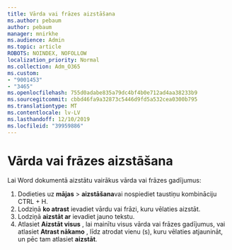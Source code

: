 ```yaml
---
title: Vārda vai frāzes aizstāšana
ms.author: pebaum
author: pebaum
manager: mnirkhe
ms.audience: Admin
ms.topic: article
ROBOTS: NOINDEX, NOFOLLOW
localization_priority: Normal
ms.collection: Adm_O365
ms.custom:
- "9001453"
- "3465"
ms.openlocfilehash: 755d0adabe835a79dc4bf4b0e712ad4aa38233b9
ms.sourcegitcommit: cbbd46fa9a32873c5446d9fd5a532cea0300b795
ms.translationtype: MT
ms.contentlocale: lv-LV
ms.lasthandoff: 12/10/2019
ms.locfileid: "39959886"
---
```

# <a name="replace-a-word-or-phrase"></a>Vārda vai frāzes aizstāšana

Lai Word dokumentā aizstātu vairākus vārda vai frāzes gadījumus:

1. Dodieties uz **mājas** > **aizstāšana**vai nospiediet taustiņu kombināciju CTRL + H.
2. Lodziņā **ko atrast** ievadiet vārdu vai frāzi, kuru vēlaties aizstāt. 
3. Lodziņā **aizstāt ar** ievadiet jauno tekstu.
3. Atlasiet **Aizstāt visus** , lai mainītu visus vārda vai frāzes gadījumus, vai atlasiet **Atrast nākamo** , līdz atrodat vienu (s), kuru vēlaties atjaunināt, un pēc tam atlasiet **aizstāt**.